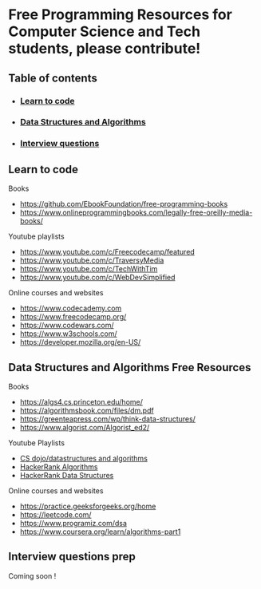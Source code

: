 # Free Programming Resources for Computer Science and Tech students, please contribute!

## Table of contents

- ### [Learn to code](#code)

- ### [Data Structures and Algorithms](#DSA)

- ### [Interview questions](#interview)

## Learn to code <a name='code'></a>
Books
 - https://github.com/EbookFoundation/free-programming-books
 - https://www.onlineprogrammingbooks.com/legally-free-oreilly-media-books/

Youtube playlists
 - https://www.youtube.com/c/Freecodecamp/featured
 - https://www.youtube.com/c/TraversyMedia
 - https://www.youtube.com/c/TechWithTim
 - https://www.youtube.com/c/WebDevSimplified

Online courses and websites
 - https://www.codecademy.com
 - https://www.freecodecamp.org/
 - https://www.codewars.com/
 - https://www.w3schools.com/
 - https://developer.mozilla.org/en-US/


## Data Structures and Algorithms Free Resources <a name='DSA'></a>
Books
 - https://algs4.cs.princeton.edu/home/
 - https://algorithmsbook.com/files/dm.pdf
 - https://greenteapress.com/wp/think-data-structures/
 - https://www.algorist.com/Algorist_ed2/

Youtube Playlists
 - [CS dojo/datastructures and algorithms](https://www.youtube.com/watch?v=bum_19loj9A&list=PLBZBJbE_rGRV8D7XZ08LK6z-4zPoWzu5H)
 - [HackerRank Algorithms](https://www.youtube.com/watch?v=KEEKn7Me-ms&list=PLI1t_8YX-ApvMthLj56t1Rf-Buio5Y8KL)
 - [HackerRank Data Structures](https://www.youtube.com/watch?v=IhJGJG-9Dx8&list=PLI1t_8YX-Apv-UiRlnZwqqrRT8D1RhriX)

Online courses and websites
 - https://practice.geeksforgeeks.org/home
 - https://leetcode.com/
 - https://www.programiz.com/dsa
 - https://www.coursera.org/learn/algorithms-part1

## Interview questions prep <a name='interview'></a>
Coming soon ! 
